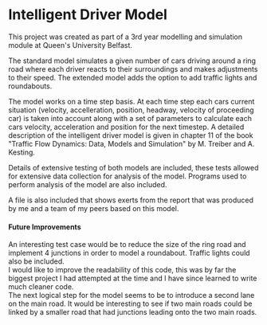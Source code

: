 # Intelligent Driver Model
This project was created as part of a 3rd year modelling and simulation module at Queen's University Belfast. 

The standard model simulates a given number of cars driving around a ring road where each driver reacts to their surroundings and makes adjustments to their speed.
The extended model adds the option to add traffic lights and roundabouts.

The model works on a time step basis. At each time step each cars current situation (velocity, accelleration, position, headway, velocity of proceeding car) is taken into account along with a set of parameters to calculate each cars velocity, acceleration and position for the next timestep. A detailed description of the intelligent driver model is given in chapter 11 of the 
book "Traffic Flow Dynamics: Data, Models and Simulation" by M. Treiber and A. Kesting.

Details of extensive testing of both models are included, these tests allowed for extensive data collection for analysis of the model. Programs used to perform analysis of the model are also included.

A file is also included that shows exerts from the report that was produced by me and a team of my peers based on this model.

#### Future Improvements
An interesting test case would be to reduce the size of the ring road and implement 4 junctions in order to model a roundabout. Traffic lights could also be included.\
I would like to improve the readability of this code, this was by far the biggest project I had attempted at the time and I have since learned to write much cleaner code.\
The next logical step for the model seems to be to introduce a second lane on the main road. It would be interesting to see if two main roads could be linked by a smaller road that had junctions 
leading onto the two main roads.

